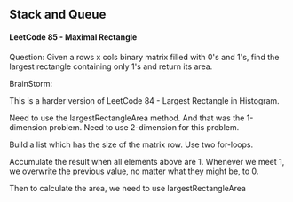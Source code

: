 ## Stack and Queue

#### LeetCode 85 - Maximal Rectangle


Question: Given a rows x cols binary matrix filled with 0's and 1's, find the largest rectangle containing only 1's and return its area.


BrainStorm:

This is a harder version of LeetCode 84 - Largest Rectangle in Histogram.

Need to use the largestRectangleArea method. And that was the 1-dimension problem. Need to use 2-dimension for this problem. 

Build a list which has the size of the matrix row. Use two for-loops.

Accumulate the result when all elements above are 1. Whenever we meet 1, we overwrite the previous value, no matter what they might be, to 0.

Then to calculate the area, we need to use largestRectangleArea